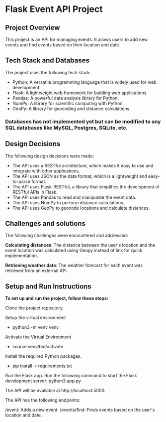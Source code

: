 # Flask Event API Project


## Project Overview
This project is an API for managing events. It allows users to add new events and find events based on their location and date.


## Tech Stack and Databases

The project uses the following tech stack:

* Python: A versatile programming language that is widely used for web development.
* Flask: A lightweight web framework for building web applications.
* Pandas: A powerful data analysis library for Python.
* NumPy: A library for scientific computing with Python.
* GeoPy: A library for geocoding and distance calculations.

### Databases has not implemented yet but can be modified to any SQL databases like MySQL, Postgres, SQLite, etc.


## Design Decisions
The following design decisions were made:

* The API uses a RESTful architecture, which makes it easy to use and integrate with other applications.
* The API uses JSON as the data format, which is a lightweight and easy-to-parse format.
* The API uses Flask-RESTful, a library that simplifies the development of RESTful APIs in Flask.
* The API uses Pandas to read and manipulate the event data.
* The API uses NumPy to perform distance calculations.
* The API uses GeoPy to geocode locations and calculate distances.

## Challenges and solutions
The following challenges were encountered and addressed:


**Calculating distances**: The distance between the user's location and the event location was calculated using Geopy instead of link for quick implementation.

**Retrieving weather data**: The weather forecast for each event was retrieved from an external API.


## Setup and Run Instructions

**To set up and run the project, follow these steps:**

Clone the project repository.

Setup the virtual environment

* python3 -m venv venv

Activate the Virtual Environment

* source venv/bin/activate
  
Install the required Python packages.

* pip install -r requirements.txt

Run the Flask app.
Run the following command to start the Flask development server:
python3 app.py


The API will be available at http://localhost:5000.

The API has the following endpoints:

/event: Adds a new event.
/events/find: Finds events based on the user's location and date.
